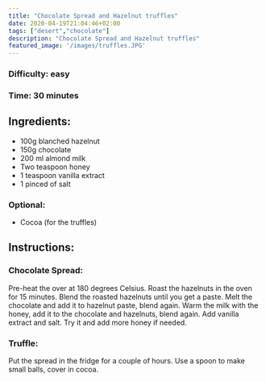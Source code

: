 ```yaml
---
title: "Chocolate Spread and Hazelnut truffles"
date: 2020-04-19T21:04:46+02:00
tags: ["desert","chocolate"]
description: "Chocolate Spread and Hazelnut truffles"
featured_image: '/images/truffles.JPG'
---
```


### Difficulty: easy
### Time: 30 minutes


## Ingredients:

- 100g blanched hazelnut
- 150g chocolate 
- 200 ml almond milk
- Two teaspoon honey
- 1 teaspoon vanilla extract
- 1 pinced of salt

### Optional:
- Cocoa (for the truffles)



## Instructions:
### Chocolate Spread:
Pre-heat the over at 180 degrees Celsius. 
Roast the hazelnuts in the oven for 15 minutes. 
Blend the roasted hazelnuts until you get a paste. 
Melt the chocolate and add it to hazelnut paste, blend again. 
Warm the milk with the honey, add it to the chocolate and hazelnuts, blend again. 
Add vanilla extract and salt. Try it and add more honey if needed.


### Truffle:
Put the spread in the fridge for a couple of hours.
Use a spoon to make small balls, cover in cocoa.



